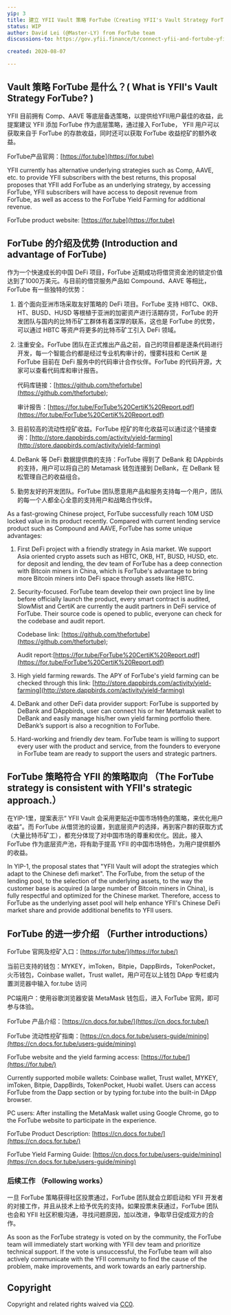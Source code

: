 ```yaml
---
yip: 3
title: 建立 YFII Vault 策略 ForTube（Creating YFII's Vault Strategy ForTube)
status: WIP
author: David Lei (@Master-LY) from ForTube team
discussions-to: https://gov.yfii.finance/t/connect-yfii-and-fortube-yfii-fortube/232

created: 2020-08-07

---
```


## Vault 策略 ForTube 是什么？( What is YFII's Vault Strategy ForTube? )

YFII 目前拥有 Comp、AAVE 等底层备选策略，以提供给YFII用户最佳的收益，此提案建议 YFII 添加 ForTube 作为底层策略，通过接入 ForTube， YFII 用户可以获取来自于 ForTube 的存款收益，同时还可以获取 ForTube 收益挖矿的额外收益。

ForTube产品官网：[https://for.tube](https://for.tube)

YFII currently has alternative underlying strategies such as Comp, AAVE, etc. to provide YFII subscribers with the best returns, this proposal proposes that YFII add ForTube as an underlying strategy, by accessing ForTube, YFII subscribers will have access to deposit revenue from ForTube, as well as access to the ForTube Yield Farming for additional revenue.

ForTube product website: [https://for.tube](https://for.tube)

## ForTube 的介绍及优势 (Introduction and advantage of ForTube)

作为一个快速成长的中国 DeFi 项目，ForTube 近期成功将借贷资金池的锁定价值达到了1000万美元。与目前的借贷服务产品如 Compound、AAVE 等相比，ForTube 有一些独特的优势：

1. 首个面向亚洲市场采取友好策略的 DeFi 项目。ForTube 支持 HBTC、OKB、HT、BUSD、HUSD 等根植于亚洲的加密资产进行活期存贷，ForTube 的开发团队与国内的比特币矿工群体有着深厚的联系，这也是 ForTube 的优势，可以通过 HBTC 等资产将更多的比特币矿工引入 DeFi 领域。

2. 注重安全。ForTube 团队在正式推出产品之前，自己的项目都是逐条代码进行开发，每一个智能合约都是经过专业机构审计的，慢雾科技和 CertiK 是 ForTube 目前在 DeFi 服务中的代码审计合作伙伴。ForTube 的代码开源，大家可以查看代码库和审计报告。

    代码库链接：[https://github.com/thefortube](https://github.com/thefortube);

    审计报告：[https://for.tube/ForTube%20CertiK%20Report.pdf](https://for.tube/ForTube%20CertiK%20Report.pdf)

3. 目前较高的流动性挖矿收益。ForTube 挖矿的年化收益可以通过这个链接查询：[http://store.dappbirds.com/activity/yield-farming](http://store.dappbirds.com/activity/yield-farming)

4. DeBank 等 DeFi 数据提供商的支持：ForTube 得到了 DeBank 和 DAppbirds 的支持，用户可以将自己的 Metamask 钱包连接到 DeBank，在 DeBank 轻松管理自己的收益组合。

5. 勤劳友好的开发团队。ForTube 团队愿意用产品和服务支持每一个用户，团队的每一个人都全心全意的支持用户和战略合作伙伴。

As a fast-growing Chinese project, ForTube successfully reach 10M USD locked value in its product recently. Compared with current lending service product such as Compound and AAVE, ForTube has some unique advantages:

1. First DeFi project with a friendly strategy in Asia market. We support Asia oriented crypto assets such as HBTC, OKB, HT, BUSD, HUSD, etc. for deposit and lending, the dev team of ForTube has a deep connection with Bitcoin miners in China, which is ForTube's advantage to bring more Bitcoin miners into DeFi space through assets like HBTC.

2. Security-focused. ForTube team develop their own project line by line before officially launch the product, every smart contract is audited, SlowMist and CertiK are currently the audit partners in DeFi service of ForTube. Their source code is opened to public, everyone can check for the codebase and audit report.

    Codebase link: [https://github.com/thefortube](https://github.com/thefortube);

    Audit report:[https://for.tube/ForTube%20CertiK%20Report.pdf](https://for.tube/ForTube%20CertiK%20Report.pdf)

3. High yield farming rewards. The APY of ForTube's yield farming can be checked through this link: [http://store.dappbirds.com/activity/yield-farming](http://store.dappbirds.com/activity/yield-farming)

4. DeBank and other DeFi data provider support: ForTube is supported by DeBank and DAppbirds, user can connect his or her Metamask wallet to DeBank and easily manage his/her own yield farming portfolio there. DeBank’s support is also a recognition to ForTube.

5. Hard-working and friendly dev team. ForTube team is willing to support every user with the product and service, from the founders to everyone in ForTube team are ready to support the users and strategic partners.

## ForTube 策略符合 YFII 的策略取向 （The ForTube strategy is consistent with YFII's strategic approach.）

在YIP-1里，提案表示“ YFII Vault 会采用更贴近中国市场特色的策略，来优化用户收益”。而 ForTube 从借贷池的设置，到底层资产的选择，再到客户群的获取方式（大量比特币矿工），都充分体现了对中国市场的尊重和优化。因此，接入 ForTube 作为底层资产池，将有助于提高 YFII 的中国市场特色，为用户提供额外的收益。

In YIP-1, the proposal states that "YFII Vault will adopt the strategies which adapt to the Chinese defi market". The ForTube, from the setup of the lending pool, to the selection of the underlying assets, to the way the customer base is acquired (a large number of Bitcoin miners in China), is fully respectful and optimized for the Chinese market. Therefore, access to ForTube as the underlying asset pool will help enhance YFII's Chinese DeFi market share and provide additional benefits to YFII users.

## ForTube 的进一步介绍 （Further introductions）

ForTube 官网及挖矿入口：[https://for.tube/](https://for.tube/)

当前已支持的钱包：MYKEY，imToken，Bitpie，DappBirds，TokenPocket，火币钱包，Coinbase wallet，Trust wallet，用户可在以上钱包 DApp 专栏或内置浏览器中输入 for.tube 访问

PC端用户：使用谷歌浏览器安装 MetaMask 钱包后，进入 ForTube 官网，即可参与体验。

ForTube 产品介绍：[https://cn.docs.for.tube/](https://cn.docs.for.tube/)

ForTube 流动性挖矿指南：[https://cn.docs.for.tube/users-guide/mining](https://cn.docs.for.tube/users-guide/mining)

ForTube website and the yield farming access: [https://for.tube/](https://for.tube/)

Currently supported mobile wallets: Coinbase wallet, Trust wallet, MYKEY, imToken, Bitpie, DappBirds, TokenPocket, Huobi wallet. Users can access ForTube from the Dapp section or by typing for.tube into the built-in DApp browser.

PC users: After installing the MetaMask wallet using Google Chrome, go to the ForTube website to participate in the experience.

ForTube Product Description: [https://cn.docs.for.tube/](https://cn.docs.for.tube/)

ForTube Yield Farming Guide: [https://cn.docs.for.tube/users-guide/mining](https://cn.docs.for.tube/users-guide/mining)

### 后续工作 （Following works）

一旦 ForTube 策略获得社区投票通过，ForTube 团队就会立即启动和 YFII 开发者的对接工作，并且从技术上给予优先的支持。如果投票未获通过，ForTube 团队也会和 YFII 社区积极沟通，寻找问题原因，加以改进，争取早日促成双方的合作。

As soon as the ForTube strategy is voted on by the community, the ForTube team will immediately start working with YFII dev team and prioritize technical support. If the vote is unsuccessful, the ForTube team will also actively communicate with the YFII community to find the cause of the problem, make improvements, and work towards an early partnership.

## Copyright

Copyright and related rights waived via [CC0](https://creativecommons.org/publicdomain/zero/1.0/).
